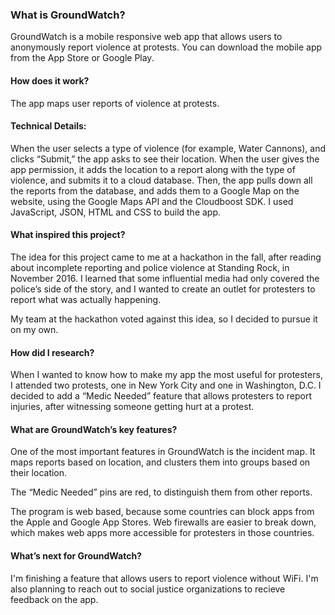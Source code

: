 ### What is GroundWatch?

GroundWatch is a mobile responsive web app that allows users to anonymously report violence at protests. You can download the mobile app from the App Store or Google Play.

#### How does it work?

The app maps user reports of violence at protests.

#### Technical Details:
 When the user selects a type of violence (for example, Water Cannons), and clicks “Submit,” the app asks to see their location. When the user gives the app permission, it adds the location to a report along with the type of violence, and submits it to a cloud database. Then, the app pulls down all the reports from the database, and adds them to a Google Map on the website, using the Google Maps API and the Cloudboost SDK. I used JavaScript, JSON, HTML and CSS to build the app.

#### What inspired this project?

The idea for this project came to me at a hackathon in the fall, after reading about incomplete reporting and police violence at Standing Rock, in November 2016. I learned that some influential media had only covered the police’s side of the story, and I wanted to create an outlet for protesters to report what was actually happening.

My team at the hackathon voted against this idea, so I decided to pursue it on my own.

#### How did I research?

When I wanted to know how to make my app the most useful for protesters, I attended two protests, one in New York City and one in Washington, D.C. I decided to add a “Medic Needed” feature that allows protesters to report injuries, after witnessing someone getting hurt at a protest.

#### What are GroundWatch’s key features?

One of the most important features in GroundWatch is the incident map. It maps reports based on location, and clusters them into groups based on their location.

The “Medic Needed” pins are red, to distinguish them from other reports.

The program is web based, because some countries can block apps from the Apple and Google App Stores. Web firewalls are easier to break down, which makes web apps more accessible for protesters in those countries.



#### What’s next for GroundWatch?

I'm finishing a feature that allows users to report violence without WiFi. I'm also planning to reach out to social justice organizations to recieve feedback on the app.
